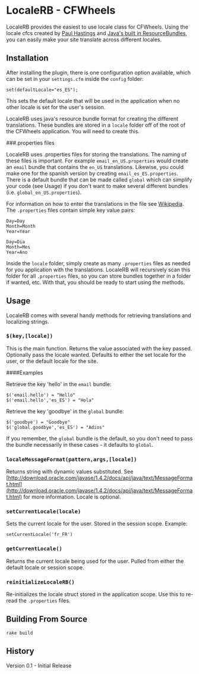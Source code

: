 LocaleRB - CFWheels
========================

[localerb]: http://cfg11n.blogspot.com/2006/03/javarbrbjava-cfcs-updated.html "LocaleRB"
[resourceb]: http://java.sun.com/developer/technicalArticles/Intl/ResourceBundles/ "Resource Bundles"

LocaleRB provides the easiest to use locale class for CFWheels. Using the locale cfcs created by [Paul Hastings][localerb] and [Java's built in ResourceBundles][resourceb], you can easily make your site translate across different locales. 

Installation
------------

After installing the plugin, there is one configuration option available, which can be set in your `settings.cfm` inside the `config` folder:

	set(defaultLocale="es_ES");
	
This sets the default locale that will be used in the application when no other locale is set for the user's session.

LocaleRB uses java's resource bundle format for creating the different translations. These bundles are stored in a `locale` folder off of the root of the CFWheels application. You will need to create this.

###.properties files

LocaleRB uses .properties files for storing the translations. The naming of these files is important. For example `email_en_US.properties` would create an `email` bundle that contains the `en_US` translations. Likewise, you could make one for the spanish version by creating `email_es_ES.properties`. There is a default bundle that can be made called `global` which can simplify your code (see Usage) if you don't want to make several different bundles (i.e. `global_en_US.properties`).

For information on how to enter the translations in the file see [Wikipedia](http://en.wikipedia.org/wiki/.properties). The `.properties` files contain simple key value pairs:

	Day=Day
	Month=Month
	Year=Year
	
	Day=Dia
	Month=Mes
	Year=Ano

Inside the `locale` folder, simply create as many `.properties` files as needed for you application with the translations. LocaleRB will recursively scan this folder for all `.properties` files, so you can store bundles together in a folder if wanted, etc. With that, you should be ready to start using the methods.

Usage
----------

LocaleRB comes with several handy methods for retrieving translations and localizing strings.

### `$(key,[locale])`

This is the main function. Returns the value associated with the key passed. Optionally pass the locale wanted. Defaults to either the set locale for the user, or the default locale for the site.

####Examples

Retrieve the key 'hello' in the `email` bundle:

	$('email.hello') = "Hello"
	$('email.hello','es_ES') = "Hola"
	
Retrieve the key 'goodbye' in the `global` bundle:

	$('goodbye') = "Goodbye"
	$('global.goodbye','es_ES') = "Adios"
	
If you remember, the `global` bundle is the default, so you don't need to pass the bundle necessarily in these cases - it defaults to `global`.

### `localeMessageFormat(pattern,args,[locale])`

Returns string with dynamic values substituted. See [http://download.oracle.com/javase/1.4.2/docs/api/java/text/MessageFormat.html](http://download.oracle.com/javase/1.4.2/docs/api/java/text/MessageFormat.html) for more information. Locale is optional.

### `setCurrentLocale(locale)`

Sets the current locale for the user. Stored in the session scope. Example:

	setCurrentLocale('fr_FR')

### `getCurrentLocale()`

Returns the current locale being used for the user. Pulled from either the default locale or session scope.

### `reinitializeLocaleRB()`

Re-initializes the locale struct stored in the application scope. Use this to re-read the `.properties` files.

Building From Source
--------------------

	rake build

History
------------

Version 0.1 - Initial Release